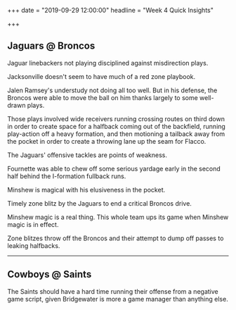 +++
date = "2019-09-29 12:00:00"
headline = "Week 4 Quick Insights"

+++
## Jaguars @ Broncos

Jaguar linebackers not playing disciplined against misdirection plays.

Jacksonville doesn't seem to have much of a red zone playbook.

Jalen Ramsey's understudy not doing all too well. But in his defense, the Broncos were able to move the ball on him thanks largely to some well-drawn plays. 

Those plays involved wide receivers running crossing routes on third down in order to create space for a halfback coming out of the backfield, running play-action off a heavy formation, and then motioning a tailback away from the pocket in order to create a throwing lane up the seam for Flacco.

The Jaguars' offensive tackles are points of weakness.

Fournette was able to chew off some serious yardage early in the second half behind the I-formation fullback runs.

Minshew is magical with his elusiveness in the pocket.

Timely zone blitz by the Jaguars to end a critical Broncos drive.

Minshew magic is a real thing. This whole team ups its game when Minshew magic is in effect.

Zone blitzes throw off the Broncos and their attempt to dump off passes to leaking halfbacks.

***

## Cowboys @ Saints

The Saints should have a hard time running their offense from a negative game script, given Bridgewater is more a game manager than anything else.